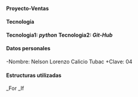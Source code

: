 #### Proyecto-Ventas
#### Tecnología
**Tecnologia1: _python_**
**Tecnologia2: _Git-Hub_**
#### Datos personales
-Nombre: Nelson Lorenzo Calicio Tubac
+Clave: 04
#### Estructuras utilizadas
_For
_If